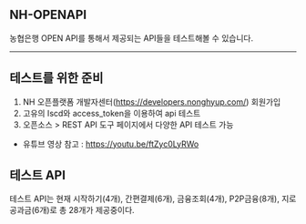 ## NH-OPENAPI
농협은행 OPEN API를 통해서 제공되는 API들을 테스트해볼 수 있습니다.  

---
## 테스트를 위한 준비 
1. NH 오픈플랫폼 개발자센터(https://developers.nonghyup.com/) 회원가입   
2. 고유의 Iscd와 access_token을 이용하여 api 테스트  
3. 오픈소스 > REST API 도구 페이지에서 다양한 API 테스트 가능  
* 유튜브 영상 참고 : https://youtu.be/ftZyc0LyRWo 

## 테스트 API 
테스트 API는 현재 시작하기(4개), 간편결제(6개), 금융조회(4개), P2P금융(8개), 지로공과금(6개)로 총 28개가 제공중이다.  


